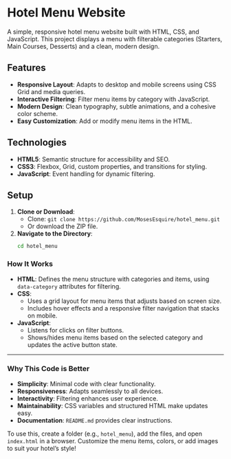 # Hotel Menu Website

A simple, responsive hotel menu website built with HTML, CSS, and JavaScript. This project displays a menu with filterable categories (Starters, Main Courses, Desserts) and a clean, modern design.

## Features
- **Responsive Layout**: Adapts to desktop and mobile screens using CSS Grid and media queries.
- **Interactive Filtering**: Filter menu items by category with JavaScript.
- **Modern Design**: Clean typography, subtle animations, and a cohesive color scheme.
- **Easy Customization**: Add or modify menu items in the HTML.

## Technologies
- **HTML5**: Semantic structure for accessibility and SEO.
- **CSS3**: Flexbox, Grid, custom properties, and transitions for styling.
- **JavaScript**: Event handling for dynamic filtering.

## Setup
1. **Clone or Download**:
   - Clone: `git clone https://github.com/MosesEsquire/hotel_menu.git`
   - Or download the ZIP file.
2. **Navigate to the Directory**:
   ```bash
   cd hotel_menu

### **How It Works**
- **HTML**: Defines the menu structure with categories and items, using `data-category` attributes for filtering.
- **CSS**: 
  - Uses a grid layout for menu items that adjusts based on screen size.
  - Includes hover effects and a responsive filter navigation that stacks on mobile.
- **JavaScript**: 
  - Listens for clicks on filter buttons.
  - Shows/hides menu items based on the selected category and updates the active button state.

---

### **Why This Code is Better**
- **Simplicity**: Minimal code with clear functionality.
- **Responsiveness**: Adapts seamlessly to all devices.
- **Interactivity**: Filtering enhances user experience.
- **Maintainability**: CSS variables and structured HTML make updates easy.
- **Documentation**: `README.md` provides clear instructions.

To use this, create a folder (e.g., `hotel_menu`), add the files, and open `index.html` in a browser. Customize the menu items, colors, or add images to suit your hotel’s style!